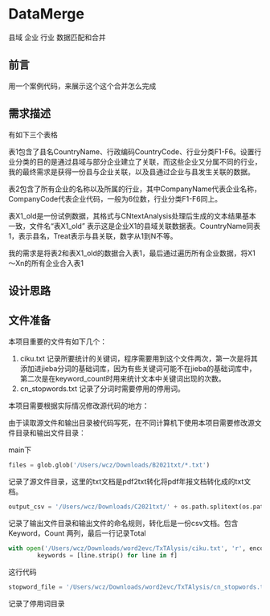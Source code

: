 # DataMerge
县域 企业 行业 数据匹配和合并

## 前言

用一个案例代码，来展示这个这个合并怎么完成

## 需求描述

有如下三个表格

表1包含了县名CountryName、行政编码CountryCode、行业分类F1-F6。设置行业分类的目的是通过县域与部分企业建立了关联，而这些企业又分属不同的行业，我的最终需求是获得一份县与企业关联，以及县通过企业与县发生关联的数据。

表2包含了所有企业的名称以及所属的行业，其中CompanyName代表企业名称，CompanyCode代表企业代码，一般为6位数，行业分类F1-F6同上。

表X1_old是一份试例数据，其格式与CNtextAnalysis处理后生成的文本结果基本一致，文件名“表X1_old” 表示这是企业X1的县域关联数据表。CountryName同表1，表示县名，Treat表示与县关联，数字从1到N不等。

我的需求是将表2和表X1_old的数据合入表1，最后通过遍历所有企业数据，将X1～Xn的所有企业合入表1



## 设计思路



## 文件准备

本项目重要的文件有如下几个：

1. ciku.txt 记录所要统计的关键词，程序需要用到这个文件两次，第一次是将其添加进jieba分词的基础词库，因为有些关键词可能不在jieba的基础词库中，第二次是在keyword_count时用来统计文本中关键词出现的次数。
2. cn_stopwords.txt 记录了分词时需要停用的停用词。

本项目需要根据实际情况修改源代码的地方：

由于读取源文件和输出目录被代码写死，在不同计算机下使用本项目需要修改源文件目录和输出文件目录：

main下

```python
files = glob.glob('/Users/wcz/Downloads/B2021txt/*.txt') 
```

记录了源文件目录，这里的txt文档是pdf2txt转化将pdf年报文档转化成的txt文档。

```python
output_csv = '/Users/wcz/Downloads/C2021txt/' + os.path.splitext(os.path.basename(file_path))[0] + '.csv' 
```

记录了输出文件目录和输出文件的命名规则，转化后是一份csv文档。包含 Keyword，Count  两列，最后一行记录Total

```python
with open('/Users/wcz/Downloads/word2evc/TxTAlysis/ciku.txt', 'r', encoding='utf-8') as f:
        keywords = [line.strip() for line in f]
```

这行代码

```python
stopword_file = '/Users/wcz/Downloads/word2evc/TxTAlysis/cn_stopwords.txt'
```

记录了停用词目录


